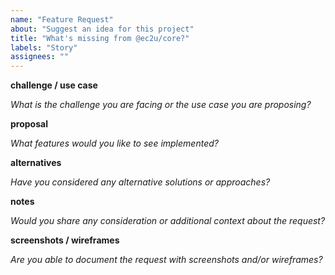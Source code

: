```yaml
---
name: "Feature Request"
about: "Suggest an idea for this project"
title: "What's missing from @ec2u/core?"
labels: "Story"
assignees: ""
---
```



**challenge / use case**

*What is the challenge you are facing or the use case you are proposing?*


**proposal**

*What features would you like to see implemented?*


**alternatives**

*Have you considered any alternative solutions or approaches?*


**notes**

*Would you share any consideration or additional context about the request?*


**screenshots / wireframes**

*Are you able to document the request with screenshots and/or wireframes?*
